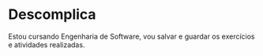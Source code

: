 # Descomplica
Estou cursando Engenharia de Software, vou salvar e guardar os exercícios e atividades realizadas.
